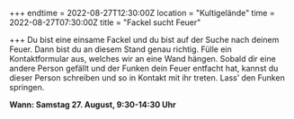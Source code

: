 +++
endtime = 2022-08-27T12:30:00Z
location = "Kultigelände"
time = 2022-08-27T07:30:00Z
title = "Fackel sucht Feuer"

+++
Du bist eine einsame Fackel und du bist auf der Suche nach deinem Feuer. Dann bist du an diesem Stand genau richtig. Fülle ein Kontaktformular aus, welches wir an eine Wand hängen. Sobald dir eine andere Person gefällt und der Funken dein Feuer entfacht hat, kannst du dieser Person schreiben und so in Kontakt mit ihr treten. Lass’ den Funken springen.

**Wann: Samstag 27. August, 9:30-14:30 Uhr**